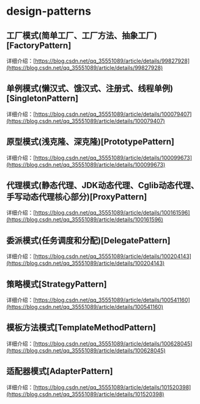 # design-patterns

## 工厂模式(简单工厂、工厂方法、抽象工厂)[FactoryPattern]
详细介绍：[https://blog.csdn.net/qq_35551089/article/details/99827928](https://blog.csdn.net/qq_35551089/article/details/99827928)
## 单例模式(懒汉式、饿汉式、注册式、线程单例)[SingletonPattern]

详细介绍：[https://blog.csdn.net/qq_35551089/article/details/100079407](https://blog.csdn.net/qq_35551089/article/details/100079407)
## 原型模式(浅克隆、深克隆)[PrototypePattern]

详细介绍：[https://blog.csdn.net/qq_35551089/article/details/100099673](https://blog.csdn.net/qq_35551089/article/details/100099673)
## 代理模式(静态代理、JDK动态代理、Cglib动态代理、手写动态代理核心部分)[ProxyPattern]

详细介绍：[https://blog.csdn.net/qq_35551089/article/details/100161596](https://blog.csdn.net/qq_35551089/article/details/100161596)

## 委派模式(任务调度和分配)[DelegatePattern]

详细介绍：[https://blog.csdn.net/qq_35551089/article/details/100204143](https://blog.csdn.net/qq_35551089/article/details/100204143)

## 策略模式[StrategyPattern]

详细介绍：[https://blog.csdn.net/qq_35551089/article/details/100541160](https://blog.csdn.net/qq_35551089/article/details/100541160)

## 模板方法模式[TemplateMethodPattern]

详细介绍：[https://blog.csdn.net/qq_35551089/article/details/100628045](https://blog.csdn.net/qq_35551089/article/details/100628045)

## 适配器模式[AdapterPattern]

详细介绍：[https://blog.csdn.net/qq_35551089/article/details/101520398](https://blog.csdn.net/qq_35551089/article/details/101520398)